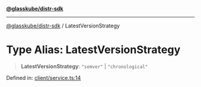 [**@glasskube/distr-sdk**](../README.md)

***

[@glasskube/distr-sdk](../README.md) / LatestVersionStrategy

# Type Alias: LatestVersionStrategy

> **LatestVersionStrategy**: `"semver"` \| `"chronological"`

Defined in: [client/service.ts:14](https://github.com/glasskube/distr/blob/1c5d885406264f4301a9de61610438b702cea814/sdk/js/src/client/service.ts#L14)
